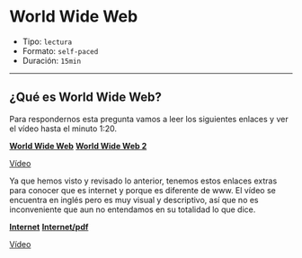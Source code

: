 # World Wide Web

- Tipo: `lectura`
- Formato: `self-paced`
- Duración: `15min`

***

## ¿Qué es World Wide Web?

Para respondernos esta pregunta vamos a leer los siguientes enlaces y ver el
vídeo hasta el minuto 1:20.

**[World Wide Web](http://www.masadelante.com/faqs/www)**
**[World Wide Web 2](http://www.fotonostra.com/digital/paginasweb.htm)**

[Vídeo](https://www.youtube.com/watch?v=9nJ4Fkt7o-I)

Ya que hemos visto y revisado lo anterior, tenemos estos enlaces extras para
conocer que es internet y porque es diferente de www.
El vídeo se encuentra en inglés pero es muy visual y descriptivo, así que no es
inconveniente que aun no entendamos en su totalidad lo que dice.

**[Internet](https://developer.mozilla.org/es/docs/Learn/Common_questions/How_does_the_Internet_work)**
**[Internet/pdf](https://si.ua.es/es/documentos/documentacion/pdf-s/mozilla1-pdf.pdf)**

[Vídeo](https://www.youtube.com/watch?v=7_LPdttKXPc)
